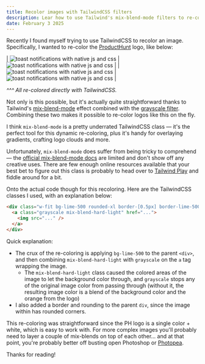 ```yaml
---
title: Recolor images with TailwindCSS filters
description: Lear how to use Tailwind's mix-blend-mode filters to re-color an image dynamically. By combining mix-blend-hard-light with grayscale, we can accomplish some pretty cool effects.
date: February 3 2025
---
```


Recently I found myself trying to use TailwindCSS to recolor an image. Specifically, I wanted to re-color the [ProductHunt](https://producthunt.com) logo, like below:

| ![toast notifications with native js and css](images/blog/tailwind-filter-recolor-image/ph.png) | ![toast notifications with native js and css](images/blog/tailwind-filter-recolor-image/ph-cyan.png) |
| ![toast notifications with native js and css](images/blog/tailwind-filter-recolor-image/ph-lime.png) | ![toast notifications with native js and css](images/blog/tailwind-filter-recolor-image/ph-stone.png) |

_^^^ All re-colored directly with TailwindCSS._

Not only is this possible, but it's actually quite straightforward thanks to Tailwind's [mix-blend-mode](https://tailwindcss.com/docs/mix-blend-mode) effect combined with the [grayscale filter](https://tailwindcss.com/docs/filter-grayscale). Combining these two makes it possible to re-color logos like this on the fly.

I think `mix-blend-mode` is a pretty underrated TailwindCSS class — it's the perfect tool for this dynamic re-coloring, plus it's handy for overlaying gradients, crafting logo clouds and more.

Unfortunately, `mix-blend-mode` does suffer from being tricky to comprehend — the [official mix-blend-mode docs](https://tailwindcss.com/docs/mix-blend-mode) are limited and don't show off any creative uses. There are few enough online resources available that your best bet to figure out this class is probably to head over to [Tailwind Play](https://play.tailwindcss.com/LRObXjD9JI) and fiddle around for a bit.

Onto the actual code though for this recoloring. Here are the TailwindCSS classes I used, with an explanation below:

```html
<div class="w-fit bg-lime-500 rounded-xl border-[0.5px] border-lime-500">
  <a class="grayscale mix-blend-hard-light" href="...">
    <img src="..." />
  </a>
</div>
```

Quick explanation:

- The crux of the re-coloring is applying `bg-lime-500` to the parent `<div>`, and then combining `mix-blend-hard-light` with `grayscale` on the `a` tag wrapping the image.
  - The `mix-blend-hard-light` class caused the colored areas of the image to let the background color through, and `grayscale` stops any of the original image color from passing through (without it, the resulting image color is a blend of the background color and the orange from the logo)
- I also added a border and rounding to the parent `div`, since the image within has rounded corners.

This re-coloring was straightforward since the PH logo is a single color + white, which is easy to work with. For more complex images you'll probably need to layer a couple of mix-blends on top of each other... and at that point, you're probably better off busting open Photoshop or [Photopea](https://photopea.com).

Thanks for reading!
